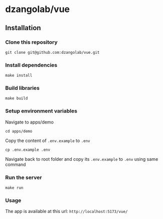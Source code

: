 # dzangolab/vue

## Installation

### Clone this repository

```
git clone git@github.com:dzangolab/vue.git
```

### Install dependencies

```
make install
```

### Build libraries

```
make build
```

### Setup environment variables

Navigate to apps/demo

```
cd apps/demo

```

Copy the content of `.env.example` to `.env`

```
cp .env.example .env
```

Navigate back to root folder and copy its `.env.example` to `.env` using same command

### Run the server

```
make run
```

### Usage

The app is available at this url: `http://localhost:5173/vue/`
